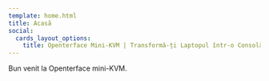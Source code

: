 ```yaml
---
template: home.html
title: Acasă
social:
  cards_layout_options:
    title: Openterface Mini-KVM | Transformă-ți Laptopul într-o Consolă KVM
---
```


Bun venit la Openterface mini-KVM.
